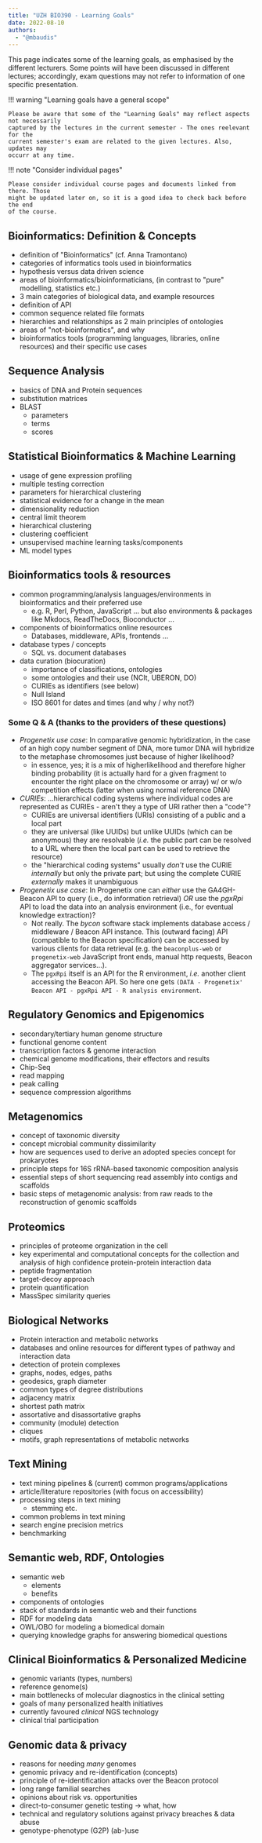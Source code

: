 ```yaml
---
title: "UZH BIO390 - Learning Goals"
date: 2022-08-10
authors:
  - "@mbaudis"
---
```


This page indicates some of the learning goals, as emphasised by the different lecturers. Some points will have been discussed in different lectures; accordingly, exam questions may not refer to information of one specific presentation.

!!! warning "Learning goals have a general scope"

    Please be aware that some of the "Learning Goals" may reflect aspects not necessarily
    captured by the lectures in the current semester - The ones reelevant for the
    current semester's exam are related to the given lectures. Also, updates may
    occurr at any time.

!!! note "Consider individual pages"

    Please consider individual course pages and documents linked from there. Those
    might be updated later on, so it is a good idea to check back before the end
    of the course.

## Bioinformatics: Definition & Concepts

* definition of "Bioinformatics" (cf. Anna Tramontano)
* categories of informatics tools used in bioinformatics
* hypothesis versus data driven science
* areas of bioinformatics/bioinformaticians, (in contrast to "pure" modelling, statistics etc.)
* 3 main categories of biological data, and example resources
* definition of API
* common sequence related file formats
* hierarchies and relationships as 2 main principles of ontologies
* areas of "not-bioinformatics", and why
* bioinformatics tools (programming languages, libraries, online resources) and their specific use cases


## Sequence Analysis

* basics of DNA and Protein sequences
* substitution matrices
* BLAST
    - parameters
    - terms
    - scores


## Statistical Bioinformatics & Machine Learning

* usage of gene expression profiling
* multiple testing correction
* parameters for hierarchical clustering
* statistical evidence for a change in the mean
* dimensionality reduction
* central limit theorem
* hierarchical clustering
* clustering coefficient
* unsupervised machine learning tasks/components
* ML model types


## Bioinformatics tools & resources

* common programming/analysis languages/environments in bioinformatics and their preferred use
    - e.g. R, Perl, Python, JavaScript ... but also environments & packages like
      Mkdocs, ReadTheDocs, Bioconductor ...
* components of bioinformatics online resources
    - Databases, middleware, APIs, frontends ...
* database types / concepts
    - SQL vs. document databases
* data curation (biocuration)
    - importance of classifications, ontologies
    - some ontologies and their use (NCIt, UBERON, DO)
    - CURIEs as identifiers (see below)
    - Null Island
    - ISO 8601 for dates and times (and why / why not?)

### Some Q & A (thanks to the providers of these questions)

* _Progenetix use case_: In comparative genomic hybridization, in the case of an high
copy number segment of DNA, more tumor DNA will hybridize to the metaphase chromosomes
just because of higher likelihood?
    - in essence, yes; it is a mix of higherlikelihood and therefore higher binding
      probability (it is actually hard for a given fragment to encounter the right
      place on the chromosome or array) w/ or w/o competition effects (latter when using normal
      reference DNA)
* _CURIEs_: ...hierarchical coding systems where individual codes are represented as
  CURIEs - aren't they a type of URI rather then a "code"?
    - CURIEs are universal identifiers (URIs) consisting of a public and a local
      part
    - they are universal (like UUIDs) but unlike UUIDs (which can be anonymous)
      they are resolvable (_i.e._ the public part can be resolved to a URL where
      then the local part can be used to retrieve the resource)
    - the "hierarchical coding systems" usually _don't_ use the CURIE _internally_
      but only the private part; but using the complete CURIE _externally_
      makes it unambiguous
* _Progenetix use case_: In Progenetix one can *either* use the GA4GH-Beacon API to
  query (i.e., do information retrieval) *OR* use the _pgxRpi_ API to load the data
  into an analysis environment (i.e., for eventual knowledge extraction)?
    - Not really. The _bycon_ software stack implements database access / middleware /
      Beacon API instance. This (outward facing) API (compatible to the Beacon specification)
      can be accessed by various clients for data retrieval (e.g. the `beaconplus-web`
      or `progenetix-web` JavaScript front ends, manual http requests, Beacon aggregator
      services...).
    - The `pgxRpi` itself is an API for the R environment, _i.e._ another client
      accessing the Beacon API. So here one gets
      `(DATA - Progenetix' Beacon API - pgxRpi API - R analysis environment`.


## Regulatory Genomics and Epigenomics

* secondary/tertiary human genome structure
* functional genome content
* transcription factors & genome interaction
* chemical genome modifications, their effectors and results
* Chip-Seq
* read mapping
* peak calling
* sequence compression algorithms


## Metagenomics

* concept of taxonomic diversity
* concept microbial community dissimilarity
* how are sequences used to derive an adopted species concept for prokaryotes
* principle steps for 16S rRNA-based taxonomic composition analysis
* essential steps of short sequencing read assembly into contigs and scaffolds
* basic steps of metagenomic analysis: from raw reads to the reconstruction of
  genomic scaffolds


## Proteomics

* principles of proteome organization in the cell
* key experimental and computational concepts for the collection and analysis of
  high confidence protein-protein interaction data
* peptide fragmentation
* target-decoy approach
* protein quantification
* MassSpec similarity queries


## Biological Networks

* Protein interaction and metabolic networks
* databases and online resources for different types of pathway and interaction
  data
* detection of protein complexes
* graphs, nodes, edges, paths
* geodesics, graph diameter
* common types of degree distributions
* adjacency matrix
* shortest path matrix
* assortative and disassortative graphs
* community (module) detection
* cliques
* motifs, graph representations of metabolic networks


## Text Mining

* text mining pipelines & (current) common programs/applications
* article/literature repositories (with focus on accessibility)
* processing steps in text mining
    - stemming etc.
* common problems in text mining
* search engine precision metrics
* benchmarking


## Semantic web, RDF, Ontologies

* semantic web
    - elements
    - benefits
* components of ontologies
* stack of standards in semantic web and their functions
* RDF for modeling data
* OWL/OBO for modeling a biomedical domain
* querying knowledge graphs for answering biomedical questions


## Clinical Bioinformatics & Personalized Medicine

* genomic variants (types, numbers)
* reference genome(s)
* main bottlenecks of molecular diagnostics in the clinical setting
* goals of many personalized health initiatives
* currently favoured _clinical_ NGS technology
* clinical trial participation


## Genomic data & privacy

* reasons for needing _many_ genomes
* genomic privacy and re-identification (concepts)
* principle of re-identification attacks over the Beacon protocol
* long range familial searches
* opinions about risk vs. opportunities
* direct-to-consumer genetic testing -> what, how
* technical and regulatory solutions against privacy breaches & data abuse
* genotype-phenotype (G2P) (ab-)use

